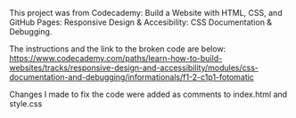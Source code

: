 This project was from Codecademy: Build a Website with HTML, CSS, and GitHub Pages: Responsive Design & Accesibility: CSS Documentation & Debugging.

The instructions and the link to the broken code are below: 
https://www.codecademy.com/paths/learn-how-to-build-websites/tracks/responsive-design-and-accessibility/modules/css-documentation-and-debugging/informationals/f1-2-c1p1-fotomatic

Changes I made to fix the code were added as comments to index.html and style.css
